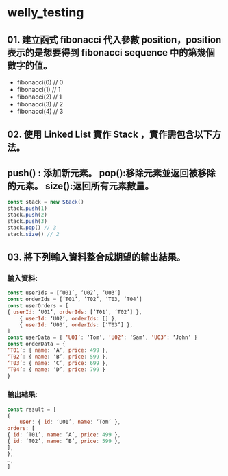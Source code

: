 # welly_testing
 
## 01. 建立函式 fibonacci 代入參數 position，position 表示的是想要得到 fibonacci sequence 中的第幾個數字的值。
* fibonacci(0) // 0
* fibonacci(1) // 1
* fibonacci(2) // 1
* fibonacci(3) // 2
* fibonacci(4) // 3 

## 02. 使用 Linked List 實作 Stack ，實作需包含以下方法。
## push() : 添加新元素。 pop():移除元素並返回被移除的元素。 size():返回所有元素數量。 

```js
const stack = new Stack() 
stack.push(1)
stack.push(2) 
stack.push(3) 
stack.pop() // 3 
stack.size() // 2 
```

## 03. 將下列輸入資料整合成期望的輸出結果。
### 輸入資料:
```js
const userIds = [‘U01’, ‘U02’, ‘U03’] 
const orderIds = [‘T01’, ‘T02’, ‘T03, ‘T04’] 
const userOrders = [			
{ userId: ‘U01’, orderIds: [‘T01’, ‘T02’] },
 	{ userId: ‘U02’, orderIds: [] },
 	{ userId: ‘U03’, orderIds: [‘T03’] },
]
const userData = { ‘U01’: ‘Tom’, ‘U02’: ‘Sam’, ‘U03’: ‘John’ } 
const orderData = {						
‘T01’: { name: ‘A’, price: 499 }, 
‘T02’: { name: ‘B’, price: 599 },
‘T03’: { name: ‘C’, price: 699 }, 
‘T04’: { name: ‘D’, price: 799 }
} 
```

### 輸出結果:
```js
const result = [ 
{
	user: { id: ‘U01’, name: ‘Tom’ }, 
orders: [
{ id: ‘T01’, name: ‘A’, price: 499 },
{ id: ‘T02’, name: ‘B’, price: 599 }, 
],
},
…,
]

```